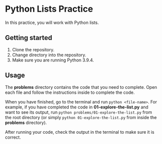 # Python Lists Practice

In this practice, you will work with Python lists.

## Getting started

1. Clone the repository.
2. Change directory into the repository.
3. Make sure you are running Python 3.9.4.

## Usage

The __problems__ directory contains the code that you need to complete. Open
each file and follow the instructions inside to complete the code.

When you have finished, go to the terminal and run `python <file-name>`. For
example, if you have completed the code in __01-explore-the-list.py__ and want
to see its output, run `python problems/01-explore-the-list.py` from the root
directory (or simply `python 01-explore-the-list.py` from inside the
__problems__ directory).

After running your code, check the output in the terminal to make sure it is
correct.
